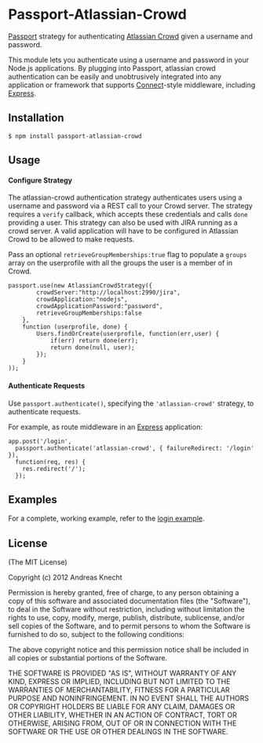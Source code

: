 # Passport-Atlassian-Crowd

[Passport](http://passportjs.org/) strategy for authenticating [Atlassian Crowd](http://www.atlassian.com/software/crowd/)
given a username and password.

This module lets you authenticate using a username and password in your Node.js
applications.  By plugging into Passport, atlassian crowd authentication can be easily and
unobtrusively integrated into any application or framework that supports
[Connect](http://www.senchalabs.org/connect/)-style middleware, including
[Express](http://expressjs.com/).

## Installation

    $ npm install passport-atlassian-crowd

## Usage

#### Configure Strategy

The atlassian-crowd authentication strategy authenticates users using a username and
password via a REST call to your Crowd server.  The strategy requires a `verify` callback, which accepts these
credentials and calls `done` providing a user.  This strategy can also be used with JIRA running as a crowd server.
A valid application will have to be configured in Atlassian Crowd to be allowed to make requests.

Pass an optional `retrieveGroupMemberships:true` flag to populate a `groups` array on the userprofile
with all the groups the user is a member of in Crowd.

    passport.use(new AtlassianCrowdStrategy({
            crowdServer:"http://localhost:2990/jira",
            crowdApplication:"nodejs",
            crowdApplicationPassword:"password",
            retrieveGroupMemberships:false
        },
        function (userprofile, done) {
            Users.findOrCreate(userprofile, function(err,user) {
                if(err) return done(err);
                return done(null, user);
            });
        }
    ));

#### Authenticate Requests

Use `passport.authenticate()`, specifying the `'atlassian-crowd'` strategy, to
authenticate requests.

For example, as route middleware in an [Express](http://expressjs.com/)
application:

    app.post('/login', 
      passport.authenticate('atlassian-crowd', { failureRedirect: '/login' }),
      function(req, res) {
        res.redirect('/');
      });

## Examples

For a complete, working example, refer to the [login example](https://bitbucket.org/knecht_andreas/passport-atlassian-crowd/src/master/examples/login).

## License

(The MIT License)

Copyright (c) 2012 Andreas Knecht

Permission is hereby granted, free of charge, to any person obtaining a copy of
this software and associated documentation files (the "Software"), to deal in
the Software without restriction, including without limitation the rights to
use, copy, modify, merge, publish, distribute, sublicense, and/or sell copies of
the Software, and to permit persons to whom the Software is furnished to do so,
subject to the following conditions:

The above copyright notice and this permission notice shall be included in all
copies or substantial portions of the Software.

THE SOFTWARE IS PROVIDED "AS IS", WITHOUT WARRANTY OF ANY KIND, EXPRESS OR
IMPLIED, INCLUDING BUT NOT LIMITED TO THE WARRANTIES OF MERCHANTABILITY, FITNESS
FOR A PARTICULAR PURPOSE AND NONINFRINGEMENT. IN NO EVENT SHALL THE AUTHORS OR
COPYRIGHT HOLDERS BE LIABLE FOR ANY CLAIM, DAMAGES OR OTHER LIABILITY, WHETHER
IN AN ACTION OF CONTRACT, TORT OR OTHERWISE, ARISING FROM, OUT OF OR IN
CONNECTION WITH THE SOFTWARE OR THE USE OR OTHER DEALINGS IN THE SOFTWARE.

